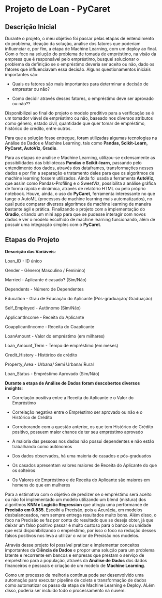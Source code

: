 # Projeto de Loan - PyCaret #

## Descrição Inicial

Durante o projeto, o meu objetivo foi passar pelas etapas de entendimento do problema, ideação da solução, análise dos fatores que poderiam influenciar e, por fim, a etapa de Machine Learning, com um deploy ao final. Com o foco na solução do problema de tomada de empréstimo, na visão da empresa que é responsável pelo empréstimo, busquei solucionar o problema da definição se o empréstimo deveria ser aceito ou não, dado os fatores que influenciavam essa decisão. Alguns questionamentos iniciais importantes são:

- Quais os fatores são mais importantes para determinar a decisão de emprestar ou não?

- Como decidir através desses fatores, o empréstimo deve ser aprovado ou não??

Disponibilizei ao final do projeto o modelo preditivo para a verificação se é um tomador viável de empréstimo ou não, baseado nos diversos atributos como gênero, estado civil, quantidade que quer tomar de empréstimo, histórico de crédito, entre outros.

Para que a solução fosse entregue, foram utilizadas algumas tecnologias na Análise de Dados e Machine Learning, tais como **Pandas, Scikit-Learn, PyCaret, AutoViz, Gradio**.

Para as etapas de análise e Machine Learning, utilizou-se extensamente as possibilidades das bibliotecas **Pandas e Scikit-learn**, passando pelo entendimento dos dados, através dos dataframes, transformações nesses dados e por fim a separação e tratamento deles para que os algoritmos de machine learning fossem utilizados. Ainda foi usada a ferramenta **AutoViz**, que assim como Pandas-Profiling e o SweetViz, possibilita a análise gráfica de forma rápida e dinâmica, através de relatório HTML ou pelo próprio notebook. Houve, ainda, o uso do **PyCaret**, ferramenta interessante no que tange o AutoML (processos de machine learning mais automatizados), no qual pude comparar diversos algoritmos de machine learning de maneira bastante ágil e prática. Finalizando o projeto com a implementação do **Gradio**, criando um mini app para que se pudesse interagir com novos dados e ver o modelo escolhido de machine learning funcionando, além de possuir uma integração simples com o **PyCaret**.

## Etapas do Projeto

**Descrição das Variáveis**:

Loan_ID	 - ID único

Gender - 	Gênero( Masculino / Feminino)

Married	 - Aplicante é casado? (Sim/Não)

Dependents -	Número de Dependentes

Education	 - Grau de Educação do Aplicante (Pós-graduação/ Graduação)

Self_Employed	 - Autônomo (Sim/Não)

ApplicantIncome	- Receita do Aplicante

CoapplicantIncome -	Receita do Coaplicante

LoanAmount	- Valor do empréstimo (em milhares)

Loan_Amount_Term	- Tempo de empréstimo (em meses)

Credit_History	- Histórico de crédito

Property_Area	- Urbana/ Semi Urbana/ Rural

Loan_Status	- Empréstimo Aprovado (Sim/Não)




**Durante a etapa de Análise de Dados foram descobertos diversos insights**:

- Correlação positiva entre a Receita do Aplicante e o Valor do Empréstimo

- Correlação negativa entre o Empréstimo ser aprovado ou não e o Histórico de Crédito

- Corroborando com a questão anterior, os que tem Histórico de Crédito positivo, possuem maior chance de ter seu empréstimo aprovado

- A maioria das pessoas nos dados não possui dependentes e não estão trabalhando como autônomos

- Dos dados observados, há uma maioria de casados e pós-graduados

- Os casados apresentam valores maiores de Receita do Aplicante do que os solteiros

- Os Valores de Empréstimo e de Receita do Aplicante são maiores em homens do que em mulheres

Para a estimativa com o objetivo de predizer se o empréstimo será aceito ou não foi implementado um modelo utilizando um blend (mistura) dos algoritmos **KNN e Logistic Regression** que atingiu uma performance de **Precisão em 0.835**. Escolhi a Precisão, pois a Acurácia, em modelos desbalanceados, nem sempre entrega resultados muito bons. Além disso, o foco na Precisão se faz por conta do resultado que se deseja obter, já que deixar um falso positivo passar é muito custoso para o banco ou unidade que está disponibilizando o empréstimo, por isso o foco na redução desses falsos positivos nos leva a utilizar o valor de Precisão nos modelos.

Através desse projeto foi possível praticar e implementar conceitos importantes da **Ciência de Dados** e propor uma solução para um problema latente e recorrente em bancos e empresas que prestam o serviço de empréstimo para a população, através da **Análise de Dados** dos dados financeiros e pessoais e criação de um modelo de **Machine Learning**.

Como um processo de melhoria contínua pode ser desenvolvido uma automação para executar pipeline de coleta e transformação de dados como automatizar os passo da etapa de Machine Learning e Deploy. ALém disso, poderia ser incluído todo o processamento na nuvem.

